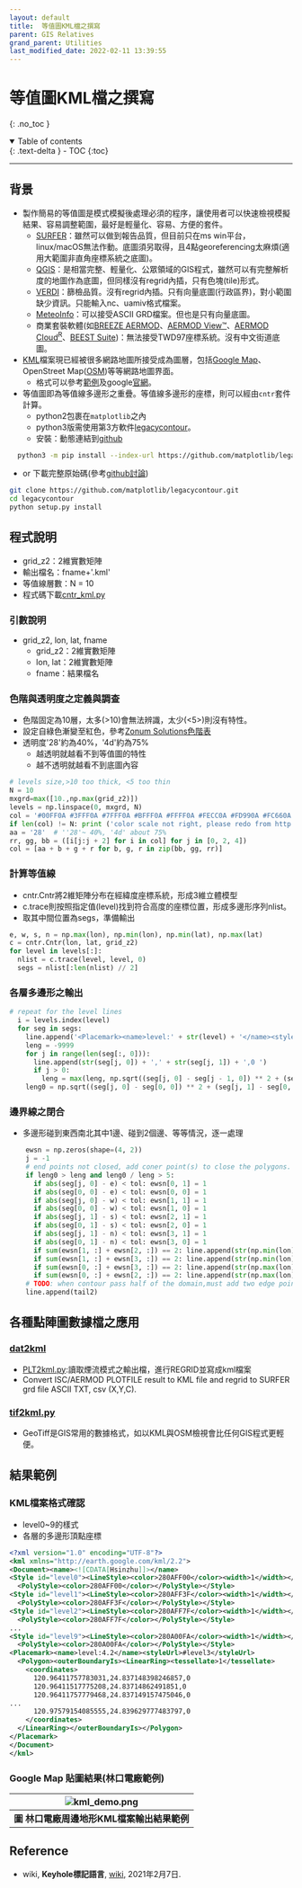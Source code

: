 ```yaml
---
layout: default
title:  等值圖KML檔之撰寫
parent: GIS Relatives
grand_parent: Utilities
last_modified_date: 2022-02-11 13:39:55
---
```


# 等值圖KML檔之撰寫
{: .no_toc }

<details open markdown="block">
  <summary>
    Table of contents
  </summary>
  {: .text-delta }
- TOC
{:toc}
</details>

---
## 背景
- 製作簡易的等值圖是模式模擬後處理必須的程序，讓使用者可以快速檢視模擬結果、容易調整範圍，最好是輕量化、容易、方便的套件。
  - [SURFER](https://www.goldensoftware.com/products/surfer)：雖然可以做到報告品質，但目前只在ms win平台，linux/macOS無法作動。底圖須另取得，且4點georeferencing太麻煩(適用大範圍非直角座標系統之底圖)。
  - [QGIS](https://zh.wikipedia.org/wiki/QGIS)：是相當完整、輕量化、公眾領域的GIS程式，雖然可以有完整解析度的地圖作為底圖，但同樣沒有regrid內插，只有色塊(tile)形式。
  - [VERDI](https://www.evernote.com/shard/s125/sh/e57ae550-4ee0-4417-b56b-b340f50bc43e/21f7f90a91e5ede50f228b557de1f347)：篩檢品質。沒有regrid內插。只有向量底圖(行政區界)，對小範圍缺少資訊。只能輸入nc、uamiv格式檔案。
  - [MeteoInfo](https://www.evernote.com/shard/s125/sh/1f1f4de7-a9b7-fb91-78df-1b03b06dc16b/5c16006937c386e7085358e70155c455)：可以接受ASCII GRD檔案。但也是只有向量底圖。
  - 商業套裝軟體(如[BREEZE AERMOD](https://www.trinityconsultants.com/software/dispersion/aermod)、[AERMOD View™](https://www.weblakes.com/products/aermod/index.html)、[AERMOD Cloud<sup>R</sup>](https://www.envitrans.com/software-aermod-cloud.php)、[BEEST Suite](https://www.providenceoris.com/product/beest-suite/))：無法接受TWD97座標系統。沒有中文街道底圖。
- [KML](https://zh.wikipedia.org/wiki/KML)檔案現已經被很多網路地圖所接受成為圖層，包括[Google Map]()、OpenStreet Map([OSM](https://www.openstreetmap.org/#map=8/23.611/120.768))等等網路地圖界面。
  - 格式可以參考[範例](https://sinotec2.github.io/Focus-on-Air-Quality/utilities/GIS/rd_kml/#檔案來源與解壓縮)及google[官網](https://developers.google.com/kml/documentation/kml_tut)。
- 等值圖即為等值線多邊形之重疊。等值線多邊形的座標，則可以經由`cntr`套件計算。
  - python2包裹在`matplotlib`之內
  - python3版需使用第3方軟件[legacycontour](https://github.com/matplotlib/legacycontour)。
  - 安裝：動態連結到[github](https://github.com/matplotlib/legacycontour.git)

```bash
  python3 -m pip install --index-url https://github.com/matplotlib/legacycontour.git legacycontour`
```
- or 下載完整原始碼(參考[github討論](https://github.com/badlands-model/pyBadlands_serial/issues/1))

```bash
git clone https://github.com/matplotlib/legacycontour.git
cd legacycontour
python setup.py install
```

## 程式說明
- grid_z2：2維實數矩陣
- 輸出檔名：fname+'.kml'
- 等值線層數：N = 10
- 程式碼下載[cntr_kml.py](https://github.com/sinotec2/Focus-on-Air-Quality/blob/main/utilities/GIS/cntr_kml.py)

### 引數說明
- grid_z2, lon, lat, fname
  - grid_z2：2維實數矩陣
  - lon, lat：2維實數矩陣
  - fname：結果檔名

### 色階與透明度之定義與調查
- 色階固定為10層，太多(>10)會無法辨識，太少(<5>)則沒有特性。
- 設定自綠色漸變至紅色，參考[Zonum Solutions色階表](http://www.zonums.com/online/color_ramp/)
- 透明度'28'約為40%，'4d'約為75%
  - 越透明就越看不到等值圖的特性
  - 越不透明就越看不到底圖內容

```python
# levels size,>10 too thick, <5 too thin
N = 10
mxgrd=max([10.,np.max(grid_z2)])
levels = np.linspace(0, mxgrd, N)
col = '#00FF0A #3FFF0A #7FFF0A #BFFF0A #FFFF0A #FECC0A #FD990A #FC660A #FB330A #FA000A'.replace('#', '').split()
if len(col) != N: print ('color scale not right, please redo from http://www.zonums.com/online/color_ramp/')
aa = '28'  # ''28'~ 40%, '4d' about 75%
rr, gg, bb = ([i[j:j + 2] for i in col] for j in [0, 2, 4])
col = [aa + b + g + r for b, g, r in zip(bb, gg, rr)]
```

### 計算等值線
- cntr.Cntr將2維矩陣分布在經緯度座標系統，形成3維立體模型
- c.trace則按照指定值(level)找到符合高度的座標位置，形成多邊形序列nlist。
- 取其中間位置為segs，準備輸出

```python
e, w, s, n = np.max(lon), np.min(lon), np.min(lat), np.max(lat)
c = cntr.Cntr(lon, lat, grid_z2)
for level in levels[:]:
  nlist = c.trace(level, level, 0)
  segs = nlist[:len(nlist) // 2]  
```

### 各層多邊形之輸出

```python
# repeat for the level lines
  i = levels.index(level)
  for seg in segs:
    line.append('<Placemark><name>level:' + str(level) + '</name><styleUrl>#level' + str(i) + head2)
    leng = -9999
    for j in range(len(seg[:, 0])):
      line.append(str(seg[j, 0]) + ',' + str(seg[j, 1]) + ',0 ')
      if j > 0:
        leng = max(leng, np.sqrt((seg[j, 0] - seg[j - 1, 0]) ** 2 + (seg[j, 1] - seg[j - 1, 1]) ** 2))
    leng0 = np.sqrt((seg[j, 0] - seg[0, 0]) ** 2 + (seg[j, 1] - seg[0, 1]) ** 2)
```
### 邊界線之閉合
- 多邊形碰到東西南北其中1邊、碰到2個邊、等等情況，逐一處理

```python
    ewsn = np.zeros(shape=(4, 2))
    j = -1
    # end points not closed, add coner point(s) to close the polygons.
    if leng0 > leng and leng0 / leng > 5:
      if abs(seg[j, 0] - e) < tol: ewsn[0, 1] = 1
      if abs(seg[0, 0] - e) < tol: ewsn[0, 0] = 1
      if abs(seg[j, 0] - w) < tol: ewsn[1, 1] = 1
      if abs(seg[0, 0] - w) < tol: ewsn[1, 0] = 1
      if abs(seg[j, 1] - s) < tol: ewsn[2, 1] = 1
      if abs(seg[0, 1] - s) < tol: ewsn[2, 0] = 1
      if abs(seg[j, 1] - n) < tol: ewsn[3, 1] = 1
      if abs(seg[0, 1] - n) < tol: ewsn[3, 0] = 1
      if sum(ewsn[1, :] + ewsn[2, :]) == 2: line.append(str(np.min(lon)) + ',' + str(np.min(lat)) + ',0 ')
      if sum(ewsn[1, :] + ewsn[3, :]) == 2: line.append(str(np.min(lon)) + ',' + str(np.max(lat)) + ',0 ')
      if sum(ewsn[0, :] + ewsn[3, :]) == 2: line.append(str(np.max(lon)) + ',' + str(np.max(lat)) + ',0 ')
      if sum(ewsn[0, :] + ewsn[2, :]) == 2: line.append(str(np.max(lon)) + ',' + str(np.min(lat)) + ',0 ')
    # TODO: when contour pass half of the domain,must add two edge points.
    line.append(tail2)
```

## 各種點陣圖數據檔之應用
### [dat2kml](http://114.32.164.198/dat2kml.html)
- [PLT2kml.py](/Focus-on-Air-Quality/PlumeModels/OU_pathways/PLT2kml/):讀取煙流模式之輸出檔，進行REGRID並寫成kml檔案
- Convert ISC/AERMOD PLOTFILE result to KML file and regrid to SURFER grd file ASCII TXT, csv (X,Y,C). 

### [tif2kml.py](https://sinotec2.github.io/Focus-on-Air-Quality/utilities/GIS/GeoTiff/#tif2kmlpy)
- GeoTiff是GIS常用的數據格式，如以KML與OSM檢視會比任何GIS程式更輕便。

## 結果範例
### KML檔案格式確認
- level0~9的樣式
- 各層的多邊形頂點座標

```xml
<?xml version="1.0" encoding="UTF-8"?>
<kml xmlns="http://earth.google.com/kml/2.2">
<Document><name><![CDATA[Hsinzhu]]></name>
<Style id="level0"><LineStyle><color>280AFF00</color><width>1</width></LineStyle>
  <PolyStyle><color>280AFF00</color></PolyStyle></Style>
<Style id="level1"><LineStyle><color>280AFF3F</color><width>1</width></LineStyle>
  <PolyStyle><color>280AFF3F</color></PolyStyle></Style>
<Style id="level2"><LineStyle><color>280AFF7F</color><width>1</width></LineStyle>
  <PolyStyle><color>280AFF7F</color></PolyStyle></Style>
...
<Style id="level9"><LineStyle><color>280A00FA</color><width>1</width></LineStyle>
  <PolyStyle><color>280A00FA</color></PolyStyle></Style>
<Placemark><name>level:4.2</name><styleUrl>#level3</styleUrl>
  <Polygon><outerBoundaryIs><LinearRing><tessellate>1</tessellate>
    <coordinates>
      120.96411757783031,24.837148398246857,0 
      120.96411517775208,24.83714862491851,0 
      120.96411757779468,24.837149157475046,0 
...      
      120.97579154085555,24.839629777483797,0 
    </coordinates>
  </LinearRing></outerBoundaryIs></Polygon>
</Placemark>
</Document>
</kml>
```

### Google Map 貼圖結果(林口電廠範例)

| ![kml_demo.png](https://github.com/sinotec2/Focus-on-Air-Quality/raw/main/assets/images/kml_demo.png) |
|:--:|
| <b>圖 林口電廠周邊地形KML檔案輸出結果範例</b>|  

## Reference
- wiki, **Keyhole標記語言**, [wiki](https://zh.wikipedia.org/wiki/KML), 2021年2月7日.
